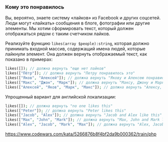 ### Кому это понравилось

Вы, вероятно, знаете систему «лайков» из Facebook и других соцсетей. Люди могут «лайкать»
сообщения в блоге, фотографии или другие элементы. Мы хотим сформировать текст, который 
должен отображаться рядом с таким счетчиком лайков.

Реализуйте функцию `likes(array $people):string`, которая должно принимать входной массив,
содержащий имена людей, которые лайкнули элемент. Она должен вернуть отображаемый текст,
как показано в примерах:

```php
likes([]); // должна вернуть "еще нет лайков"
likes(["Пётр"]); // должна вернуть "Петру понравилось это"
likes(["Яков", "Алексей"]); // должна вернуть "Якову и Алексею понравиось это"
likes(["Макс", "Джон", "Марк"]); // должна вернуть "Максу, Джону и Марку понравилось это"
likes(["Алексей", "Яков", "Марк", "Макс"]); // должна вернуть "Алексу, Якову и еще двоим понравилось это"
```

Упрощенный вариант для английской локализации:

```php
likes([]); // должна вернуть "no one likes this"
likes(["Peter"]); // должна вернуть "Peter likes this"
likes(["Jacob", "Alex"]); // должна вернуть "Jacob and Alex like this"
likes(["Max", "John", "Mark"]); // должна вернуть "Max, John and Mark like this"
likes(["Alex", "Jacob", "Mark", "Max"]); // должна вернуть "Alex, Jacob and 2 others like this"
```

https://www.codewars.com/kata/5266876b8f4bf2da9b000362/train/php
